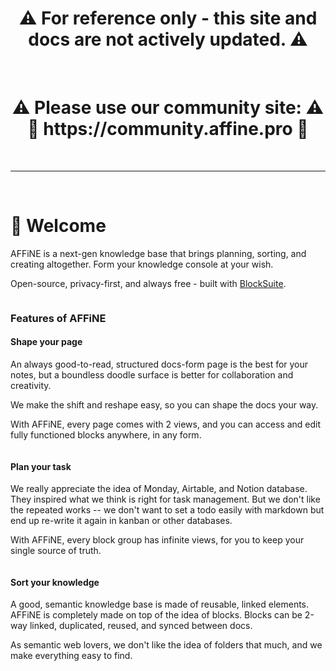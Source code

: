 <h1 align="center"> ⚠️ For reference only - this site and docs are not actively updated. ⚠️ </h1>
<br />
<h1 align="center">
  ⚠️ Please use our community site: ⚠️
  <br />
  🫱 https://community.affine.pro 🫲
</h1>

<br />

---

<br />

# 🎉 Welcome

AFFiNE is a next-gen knowledge base that brings planning, sorting, and creating altogether. Form your knowledge console at your wish.

Open-source, privacy-first, and always free -  built with <a href="https://block-suite.com">BlockSuite</a>.

<figure><img src="../.gitbook/assets/getting-started_welcome_dashboard.png" alt=""><figcaption></figcaption></figure>

### **Features of** AFFiNE

#### Shape your page

An always good-to-read, structured docs-form page is the best for your notes, but a boundless doodle surface is better for collaboration and creativity.

We make the shift and reshape easy, so you can shape the docs your way.

With AFFiNE, every page comes with 2 views, and you can access and edit fully functioned blocks anywhere, in any form.

<figure><img src="../.gitbook/assets/getting-started_welcome_01.gif" alt=""><figcaption></figcaption></figure>

#### Plan your task

We really appreciate the idea of Monday, Airtable, and Notion database. They inspired what we think is right for task management. But we don't like the repeated works -- we don't want to set a todo easily with markdown but end up re-write it again in kanban or other databases.

With AFFiNE, every block group has infinite views, for you to keep your single source of truth.

<figure><img src="../.gitbook/assets/getting-started_welcome_02.gif" alt=""><figcaption></figcaption></figure>

#### Sort your knowledge

A good, semantic knowledge base is made of reusable, linked elements. AFFiNE is completely made on top of the idea of blocks. Blocks can be 2-way linked, duplicated, reused, and synced between docs.

As semantic web lovers, we don't like the idea of folders that much, and we make everything easy to find.

<figure><img src="../.gitbook/assets/getting-started_welcome_03.gif" alt=""><figcaption></figcaption></figure>
